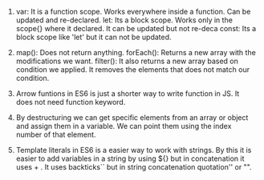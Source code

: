 1) var: It is a function scope. Works everywhere inside a function. Can be updated and re-declared.
  let: Its a block scope. Works only in the scope{} where it declared. It can be updated but not re-deca
  const: Its a block scope like 'let' but it can not be updated.

2) map(): Does not return anything.
  forEach(): Returns a new array with the modifications we want.
  filter(): It also returns a new array based on condition we applied. It removes the elements that does not match our condition.

3) Arrow funtions in ES6 is just a shorter way to write function in JS. It does not need function keyword.

4) By destructuring we can get specific elements from an array or object and assign them in a variable. We
  can point them using the index number of that element.

5) Template literals in ES6 is a easier way to work with strings. By this it is easier to add variables in a
  string by using ${} but in concatenation it uses + . It uses backticks`` but in string concatenation quotation'' or "".

